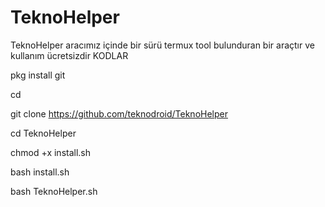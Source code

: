 # TeknoHelper

TeknoHelper aracımız içinde bir sürü termux tool bulunduran bir araçtır ve kullanım ücretsizdir 
KODLAR



pkg install git 

cd

git clone https://github.com/teknodroid/TeknoHelper 

cd TeknoHelper 

chmod +x install.sh 

bash install.sh 

bash TeknoHelper.sh
